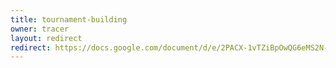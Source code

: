 ```yaml
---
title: tournament-building
owner: tracer
layout: redirect
redirect: https://docs.google.com/document/d/e/2PACX-1vTZiBpOwQG6eMS2N-jkW1SLMJthLrCUwDHWudkq-wbcY3Wge-UCe0bH_V3atpJB6ZNfzKE9nzku3vHD/pub
---
```

